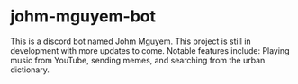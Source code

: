 # johm-mguyem-bot
This is a discord bot named Johm Mguyem. This project is still in development with more updates to come. Notable features include: Playing music from YouTube, sending memes, and searching from the urban dictionary.
